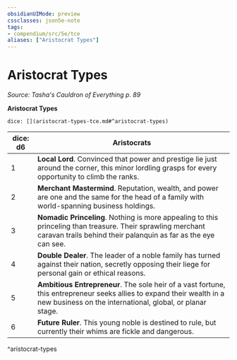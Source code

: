 ```yaml
---
obsidianUIMode: preview
cssclasses: json5e-note
tags:
- compendium/src/5e/tce
aliases: ["Aristocrat Types"]
---
```

# Aristocrat Types
*Source: Tasha's Cauldron of Everything p. 89* 

**Aristocrat Types**

`dice: [](aristocrat-types-tce.md#^aristocrat-types)`

| dice: d6 | Aristocrats |
|----------|-------------|
| 1 | **Local Lord**. Convinced that power and prestige lie just around the corner, this minor lordling grasps for every opportunity to climb the ranks. |
| 2 | **Merchant Mastermind**. Reputation, wealth, and power are one and the same for the head of a family with world-spanning business holdings. |
| 3 | **Nomadic Princeling**. Nothing is more appealing to this princeling than treasure. Their sprawling merchant caravan trails behind their palanquin as far as the eye can see. |
| 4 | **Double Dealer**. The leader of a noble family has turned against their nation, secretly opposing their liege for personal gain or ethical reasons. |
| 5 | **Ambitious Entrepreneur**. The sole heir of a vast fortune, this entrepreneur seeks allies to expand their wealth in a new business on the international, global, or planar stage. |
| 6 | **Future Ruler**. This young noble is destined to rule, but currently their whims are fickle and dangerous. |
^aristocrat-types